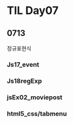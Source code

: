 # TIL Day07

## 0713

정규표현식

### Js17_event

### Js18regExp

### jsEx02_moviepost

### html5_css/tabmenu
